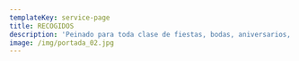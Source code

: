 ```yaml
---
templateKey: service-page
title: RECOGIDOS
description: 'Peinado para toda clase de fiestas, bodas, aniversarios, comuniones, etc... '
image: /img/portada_02.jpg
---
```


